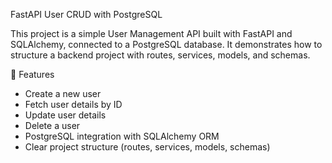 FastAPI User CRUD with PostgreSQL

This project is a simple User Management API built with FastAPI and SQLAlchemy, connected to a PostgreSQL database.
It demonstrates how to structure a backend project with routes, services, models, and schemas.

🚀 Features
* Create a new user
* Fetch user details by ID
* Update user details
* Delete a user
* PostgreSQL integration with SQLAlchemy ORM
* Clear project structure (routes, services, models, schemas)
